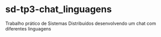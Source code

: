 # sd-tp3-chat_linguagens
Trabalho prático de Sistemas Distribuídos desenvolvendo um chat com diferentes linguagens

